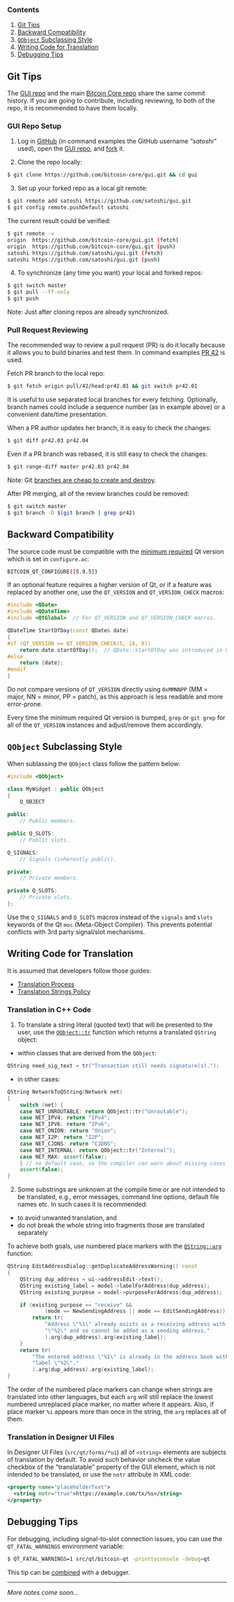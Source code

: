 ### Contents

1. [Git Tips](#git-tips)
1. [Backward Compatibility](#backward-compatibility)
1. [`QObject` Subclassing Style](#qobject-subclassing-style)
1. [Writing Code for Translation](#writing-code-for-translation)
1. [Debugging Tips](#debugging-tips)

## Git Tips

The [GUI repo](https://github.com/bitcoin-core/gui) and the main [Bitcoin Core repo](https://github.com/bitcoin/bitcoin)
share the same commit history. If you are going to contribute, including reviewing, to both of the repo, it is
recommended to have them locally.

### GUI Repo Setup

1. Log in [GitHub](https://github.com) (in command examples the GitHub username _"satoshi"_ used), open the [GUI repo](https://github.com/bitcoin-core/gui), and [fork](https://docs.github.com/en/github/getting-started-with-github/fork-a-repo) it.

2. Clone the repo locally:
```sh
$ git clone https://github.com/bitcoin-core/gui.git && cd gui
```

3. Set up your forked repo as a local git remote:
```sh
$ git remote add satoshi https://github.com/satoshi/gui.git
$ git config remote.pushDefault satoshi
```

The current result could be verified:
```sh
$ git remote -v
origin	https://github.com/bitcoin-core/gui.git (fetch)
origin	https://github.com/bitcoin-core/gui.git (push)
satoshi	https://github.com/satoshi/gui.git (fetch)
satoshi	https://github.com/satoshi/gui.git (push)
```

4. To synchronize (any time you want) your local and forked repos:
```sh
$ git switch master
$ git pull --ff-only
$ git push
```

Note: Just after cloning repos are already synchronized.

### Pull Request Reviewing

The recommended way to review a pull request (PR) is do it locally because it allows you to build binaries and test them.
In command examples [PR 42](https://github.com/bitcoin-core/gui/pull/42) is used.

Fetch PR branch to the local repo:
```sh
$ git fetch origin pull/42/head:pr42.01 && git switch pr42.01
```

It is useful to use separated local branches for every fetching. Optionally, branch names could include a sequence number
(as in example above) or a convenient date/time presentation.

When a PR author updates her branch, it is easy to check the changes:
```sh
$ git diff pr42.03 pr42.04
```

Even if a PR branch was rebased, it is still easy to check the changes:
```sh
$ git range-diff master pr42.03 pr42.04
```

Note: Git [branches are cheap to create and destroy](https://git-scm.com/book/en/v2/Git-Branching-Branches-in-a-Nutshell#ch03-git-branching).

After PR merging, all of the review branches could be removed:
```sh
$ git switch master
$ git branch -D $(git branch | grep pr42)
```

## Backward Compatibility

The source code must be compatible with the [minimum required](https://github.com/bitcoin/bitcoin/blob/master/doc/dependencies.md) Qt version which is set in `configure.ac`:
```sh
BITCOIN_QT_CONFIGURE([5.9.5])
```

If an optional feature requires a higher version of Qt, or if a feature was replaced by another one, use the `QT_VERSION` and `QT_VERSION_CHECK` macros:

```cpp
#include <QDate>
#include <QDateTime>
#include <QtGlobal>  // For QT_VERSION and QT_VERSION_CHECK macros.

QDateTime StartOfDay(const QDate& date)
{
#if (QT_VERSION >= QT_VERSION_CHECK(5, 14, 0))
    return date.startOfDay();  // QDate::startOfDay was introduced in Qt 5.14.0.
#else
    return {date};
#endif
}

```

Do not compare versions of `QT_VERSION` directly using `0xMMNNPP` (MM = major, NN = minor, PP = patch), as this approach is less readable and more error-prone.

Every time the minimum required Qt version is bumped, `grep` or `git grep` for all of the `QT_VERSION` instances and adjust/remove them accordingly.

## `QObject` Subclassing Style

When sublassing the `QObject` class follow the pattern below:

```cpp
#include <QObject>

class MyWidget : public QObject
{
    Q_OBJECT

public:
    // Public members.

public Q_SLOTS:
    // Public slots.

Q_SIGNALS:
    // Signals (inherently public).

private:
    // Private members.

private Q_SLOTS:
    // Private slots.
};
```

Use the `Q_SIGNALS` and `Q_SLOTS` macros instead of the `signals` and `slots` keywords of the Qt `moc` (Meta-Object Compiler). This prevents potential conflicts with 3rd party signal/slot mechanisms.

## Writing Code for Translation

It is assumed that developers follow those guides:
- [Translation Process](https://github.com/bitcoin/bitcoin/blob/master/doc/translation_process.md)
- [Translation Strings Policy](https://github.com/bitcoin/bitcoin/blob/master/doc/translation_strings_policy.md)

### Translation in C++ Code

1. To translate a string literal (quoted text) that will be presented to the user, use the [`QObject::tr`](https://doc.qt.io/qt-5.12/qobject.html#tr) function which returns a translated `QString` object:

- within classes that are derived from the `QObject`:
```cpp
QString need_sig_text = tr("Transaction still needs signature(s).");
```

- in other cases:
```cpp
QString NetworkToQString(Network net)
{
    switch (net) {
    case NET_UNROUTABLE: return QObject::tr("Unroutable");
    case NET_IPV4: return "IPv4";
    case NET_IPV6: return "IPv6";
    case NET_ONION: return "Onion";
    case NET_I2P: return "I2P";
    case NET_CJDNS: return "CJDNS";
    case NET_INTERNAL: return QObject::tr("Internal");
    case NET_MAX: assert(false);
    } // no default case, so the compiler can warn about missing cases
    assert(false);
}
```

2. Some substrings are unknown at the compile time or are not intended to be translated, e.g., error messages, command line options, default file names etc.
In such cases it is recommended:
- to avoid unwanted translation, and
- do not break the whole string into fragments those are translated separately

To achieve both goals, use numbered place markers with the [`QString::arg`](https://doc.qt.io/qt-5.12/qstring.html#arg) function:

```cpp
QString EditAddressDialog::getDuplicateAddressWarning() const
{
    QString dup_address = ui->addressEdit->text();
    QString existing_label = model->labelForAddress(dup_address);
    QString existing_purpose = model->purposeForAddress(dup_address);

    if (existing_purpose == "receive" &&
            (mode == NewSendingAddress || mode == EditSendingAddress)) {
        return tr(
            "Address \"%1\" already exists as a receiving address with label "
            "\"%2\" and so cannot be added as a sending address."
            ).arg(dup_address).arg(existing_label);
    }
    return tr(
        "The entered address \"%1\" is already in the address book with "
        "label \"%2\"."
        ).arg(dup_address).arg(existing_label);
}
```

The order of the numbered place markers can change when strings are translated into other languages, but each `arg` will still replace the lowest numbered unreplaced place marker, no matter where it appears. Also, if place marker `%i` appears more than once in the string, the `arg` replaces all of them.

### Translation in Designer UI Files

In Designer UI Files (`src/qt/forms/*ui`) all of `<string>` elements are subjects of translation by default. To avoid such behavior uncheck the value checkbox of the "translatable" property of the GUI element, which is not intended to be translated, or use the `notr` attribute in XML code:
```xml
<property name="placeholderText">
  <string notr="true">https://example.com/tx/%s</string>
</property>
```

## Debugging Tips

For debugging, including signal-to-slot connection issues, you can use the `QT_FATAL_WARNINGS` environment variable:

```sh
$ QT_FATAL_WARNINGS=1 src/qt/bitcoin-qt -printtoconsole -debug=qt
```

This tip can be [combined](https://github.com/bitcoin/bitcoin/pull/16118#issuecomment-503184695) with a debugger.

***

_More notes come soon..._